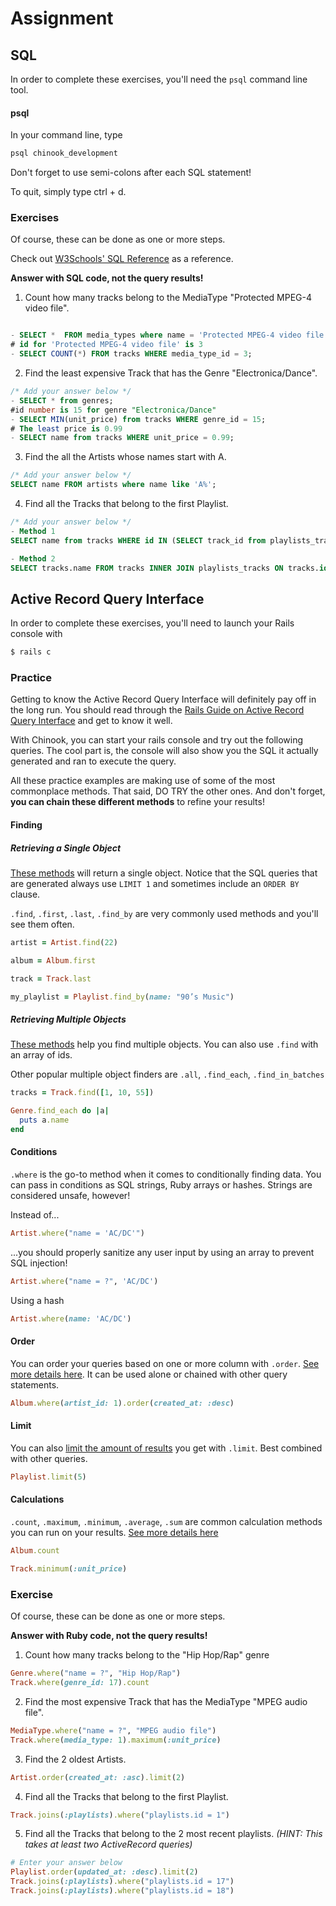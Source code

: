 # Assignment

## SQL
In order to complete these exercises, you'll need the `psql` command line tool.

#### psql

In your command line, type
```bash
psql chinook_development
```
Don't forget to use semi-colons after each SQL statement!

To quit, simply type ctrl + d.

### Exercises

Of course, these can be done as one or more steps.

Check out [W3Schools' SQL Reference](http://www.w3schools.com/sql/sql_syntax.asp) as a reference.

**Answer with SQL code, not the query results!**

1) Count how many tracks belong to the MediaType "Protected MPEG-4 video file".
```SQL

- SELECT *  FROM media_types where name = 'Protected MPEG-4 video file';
# id for 'Protected MPEG-4 video file' is 3
- SELECT COUNT(*) FROM tracks WHERE media_type_id = 3;

```

2) Find the least expensive Track that has the Genre "Electronica/Dance".
```SQL
/* Add your answer below */
- SELECT * from genres;
#id number is 15 for genre "Electronica/Dance"
- SELECT MIN(unit_price) from tracks WHERE genre_id = 15;
# The least price is 0.99
- SELECT name from tracks WHERE unit_price = 0.99;

```

3) Find the all the Artists whose names start with A.
```SQL
/* Add your answer below */
SELECT name FROM artists where name like 'A%';
```

4) Find all the Tracks that belong to the first Playlist.
```SQL
/* Add your answer below */
- Method 1
SELECT name from tracks WHERE id IN (SELECT track_id from playlists_tracks WHERE playlist_id = 1);

- Method 2
SELECT tracks.name FROM tracks INNER JOIN playlists_tracks ON tracks.id = playlists_tracks.track_id;

```

## Active Record Query Interface
In order to complete these exercises, you'll need to launch your Rails console with
```bash
$ rails c
```

### Practice

Getting to know the Active Record Query Interface will definitely pay off in the long run. You should read through the [Rails Guide on Active Record Query Interface](http://guides.rubyonrails.org/active_record_querying.html)  and get to know it well.

With Chinook, you can start your rails console and try out the following queries. The cool part is, the console will also show you the SQL it actually generated and ran to execute the query.

All these practice examples are making use of some of the most commonplace methods. That said, DO TRY the other ones. And don't forget, **you can chain these different methods** to refine your results!

#### Finding
##### Retrieving a Single Object
[These methods](http://guides.rubyonrails.org/active_record_querying.html#retrieving-a-single-object) will return a single object. Notice that the SQL queries that are generated always use `LIMIT 1` and sometimes include an `ORDER BY` clause.

`.find`, `.first`, `.last`, `.find_by` are very commonly used methods and you'll see them often.

```ruby
artist = Artist.find(22)
```
```ruby
album = Album.first
```
```ruby
track = Track.last
```
```ruby
my_playlist = Playlist.find_by(name: "90’s Music")
```

##### Retrieving Multiple Objects
[These methods](http://guides.rubyonrails.org/active_record_querying.html#retrieving-multiple-objects) help you find multiple objects. You can also use `.find` with an array of ids.

Other popular multiple object finders are `.all`, `.find_each`, `.find_in_batches`

```ruby
tracks = Track.find([1, 10, 55])
```
```ruby
Genre.find_each do |a|
  puts a.name
end
```

#### Conditions
`.where` is the go-to method when it comes to conditionally finding data. You can pass in conditions as SQL strings, Ruby arrays or hashes. Strings are considered unsafe, however!

Instead of...
```ruby
Artist.where("name = 'AC/DC'")
```
...you should properly sanitize any user input by using an array to prevent SQL injection!
```ruby
Artist.where("name = ?", 'AC/DC')
```

Using a hash
```ruby
Artist.where(name: 'AC/DC')
```

#### Order
You can order your queries based on one or more column with `.order`. [See more details here](http://guides.rubyonrails.org/active_record_querying.html#ordering). It can be used alone or chained with other query statements.

```ruby
Album.where(artist_id: 1).order(created_at: :desc)
```

#### Limit
You can also [limit the amount of results](http://guides.rubyonrails.org/active_record_querying.html#limit-and-offset) you get with `.limit`. Best combined with other queries.

```ruby
Playlist.limit(5)
```

#### Calculations
`.count`, `.maximum`, `.minimum`, `.average`, `.sum` are common calculation methods you can run on your results. [See more details here](http://guides.rubyonrails.org/active_record_querying.html#calculations)

```ruby
Album.count
```

```ruby
Track.minimum(:unit_price)
```

### Exercise
Of course, these can be done as one or more steps.

**Answer with Ruby code, not the query results!**

1) Count how many tracks belong to the "Hip Hop/Rap" genre
```ruby
Genre.where("name = ?", "Hip Hop/Rap")
Track.where(genre_id: 17).count

```
2) Find the most expensive Track that has the MediaType "MPEG audio file".
```ruby
MediaType.where("name = ?", "MPEG audio file")
Track.where(media_type: 1).maximum(:unit_price)


```
3) Find the 2 oldest Artists.
```ruby
Artist.order(created_at: :asc).limit(2)

```
4) Find all the Tracks that belong to the first Playlist.
```ruby
Track.joins(:playlists).where("playlists.id = 1")

```
5) Find all the Tracks that belong to the 2 most recent playlists. *(HINT: This takes at least two ActiveRecord queries)*
```ruby
# Enter your answer below
Playlist.order(updated_at: :desc).limit(2)
Track.joins(:playlists).where("playlists.id = 17")
Track.joins(:playlists).where("playlists.id = 18")
```
